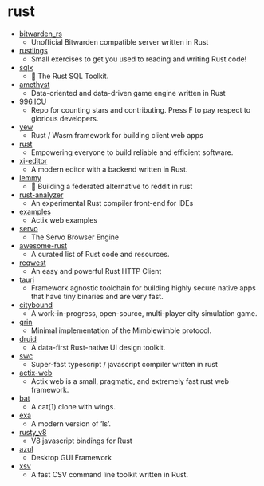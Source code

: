 # rust
- [bitwarden_rs](https://github.com/dani-garcia/bitwarden_rs)
  - Unofficial Bitwarden compatible server written in Rust
- [rustlings](https://github.com/rust-lang/rustlings)
  - Small exercises to get you used to reading and writing Rust code!
- [sqlx](https://github.com/launchbadge/sqlx)
  - 🧰 The Rust SQL Toolkit.
- [amethyst](https://github.com/amethyst/amethyst)
  - Data-oriented and data-driven game engine written in Rust
- [996.ICU](https://github.com/996icu/996.ICU)
  - Repo for counting stars and contributing. Press F to pay respect to glorious developers.
- [yew](https://github.com/yewstack/yew)
  - Rust / Wasm framework for building client web apps
- [rust](https://github.com/rust-lang/rust)
  - Empowering everyone to build reliable and efficient software.
- [xi-editor](https://github.com/xi-editor/xi-editor)
  - A modern editor with a backend written in Rust.
- [lemmy](https://github.com/dessalines/lemmy)
  - 🐀 Building a federated alternative to reddit in rust
- [rust-analyzer](https://github.com/rust-analyzer/rust-analyzer)
  - An experimental Rust compiler front-end for IDEs
- [examples](https://github.com/actix/examples)
  - Actix web examples
- [servo](https://github.com/servo/servo)
  - The Servo Browser Engine
- [awesome-rust](https://github.com/rust-unofficial/awesome-rust)
  - A curated list of Rust code and resources.
- [reqwest](https://github.com/seanmonstar/reqwest)
  - An easy and powerful Rust HTTP Client
- [tauri](https://github.com/tauri-apps/tauri)
  - Framework agnostic toolchain for building highly secure native apps that have tiny binaries and are very fast.
- [citybound](https://github.com/citybound/citybound)
  - A work-in-progress, open-source, multi-player city simulation game.
- [grin](https://github.com/mimblewimble/grin)
  - Minimal implementation of the Mimblewimble protocol.
- [druid](https://github.com/xi-editor/druid)
  - A data-first Rust-native UI design toolkit.
- [swc](https://github.com/swc-project/swc)
  - Super-fast typescript / javascript compiler written in rust
- [actix-web](https://github.com/actix/actix-web)
  - Actix web is a small, pragmatic, and extremely fast rust web framework.
- [bat](https://github.com/sharkdp/bat)
  - A cat(1) clone with wings.
- [exa](https://github.com/ogham/exa)
  - A modern version of ‘ls’.
- [rusty_v8](https://github.com/denoland/rusty_v8)
  - V8 javascript bindings for Rust
- [azul](https://github.com/maps4print/azul)
  - Desktop GUI Framework
- [xsv](https://github.com/BurntSushi/xsv)
  - A fast CSV command line toolkit written in Rust.
